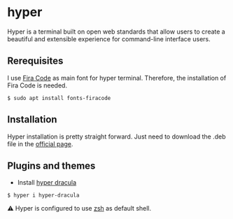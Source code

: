 # hyper

Hyper is a terminal built on open web standards that allow users to create a beautiful and extensible experience for command-line interface users.

## Rerequisites

I use [Fira Code](https://github.com/tonsky/FiraCode) as main font for  hyper terminal. Therefore, the installation of Fira Code is needed.

```shell
$ sudo apt install fonts-firacode
```

## Installation

Hyper installation is pretty straight forward. Just need to download the .deb file in the [official page](https://hyper.is/#installation).

## Plugins and themes

- Install 
[hyper dracula](https://hyper.is/store/hyper-dracula) 
```
$ hyper i hyper-dracula
```

:warning: Hyper is configured to use [zsh](../oh-my-zsh/) as default shell.
